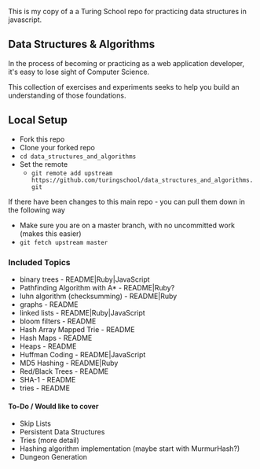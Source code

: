 This is my copy of a a Turing School repo for practicing data structures in javascript.

## Data Structures & Algorithms

In the process of becoming or practicing as a web application developer, it's easy to lose sight of Computer Science.

This collection of exercises and experiments seeks to help you build an understanding of those foundations.

## Local Setup

- Fork this repo
- Clone your forked repo
- `cd data_structures_and_algorithms`
- Set the remote
  - `git remote add upstream https://github.com/turingschool/data_structures_and_algorithms.git`

If there have been changes to this main repo - you can pull them down in the following way

- Make sure you are on a master branch, with no uncommitted work (makes this easier)
- `git fetch upstream master`

### Included Topics

* binary trees - README|Ruby|JavaScript
* Pathfinding Algorithm with A* - README|Ruby?
* luhn algorithm (checksumming) - README|Ruby
* graphs - README
* linked lists - README|Ruby|JavaScript
* bloom filters - README
* Hash Array Mapped Trie - README
* Hash Maps - README
* Heaps - README
* Huffman Coding - README|JavaScript
* MD5 Hashing - README|Ruby
* Red/Black Trees - README
* SHA-1 - README
* tries - README

#### To-Do / Would like to cover

* Skip Lists
* Persistent Data Structures
* Tries (more detail)
* Hashing algorithm implementation (maybe start with MurmurHash?)
* Dungeon Generation

